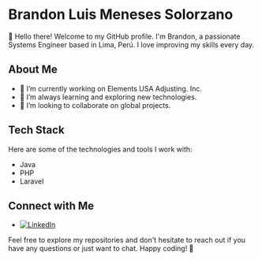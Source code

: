# Brandon Luis Meneses Solorzano

👋 Hello there! Welcome to my GitHub profile. I'm Brandon, a passionate Systems Engineer based in Lima, Perú. I love improving my skills every day.

## About Me

- 🔭 I’m currently working on Elements USA Adjusting. Inc.
- 🌱 I’m always learning and exploring new technologies.
- 👯 I’m looking to collaborate on global projects.

## Tech Stack

Here are some of the technologies and tools I work with:

- Java
- PHP
- Laravel



## Connect with Me

- [<img src="https://img.shields.io/badge/LinkedIn-0077B5?style=for-the-badge&logo=linkedin&logoColor=white" alt="LinkedIn" />](https://www.linkedin.com/in/brandon-luis-meneses-solorzano/)

Feel free to explore my repositories and don't hesitate to reach out if you have any questions or just want to chat. Happy coding! 🚀
